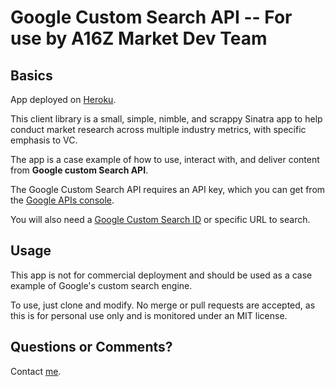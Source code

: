 Google Custom Search API -- For use by A16Z Market Dev Team
============================================================

Basics
------

App deployed on <a href="www.austinhay.com/a16z-app">Heroku</a>.

This client library is a small, simple, nimble, and scrappy Sinatra app to help conduct market research across multiple industry metrics, with specific emphasis to VC.

The app is a case example of how to use, interact with, and deliver content from <b>Google custom Search API</b>. 

The Google Custom Search API requires an API key, which you can get from the <a href="https://code.google.com/apis/console/?api=customsearch">Google APIs console</a>.

You will also need a <a href="http://www.google.com/cse/">Google Custom Search ID</a> or specific URL to search.

Usage
-----
This app is not for commercial deployment and should be used as a case example of Google's custom search engine.

To use, just clone and modify. No merge or pull requests are accepted, as this is for personal use only and is monitored under an MIT license.

Questions or Comments?
----------------------

Contact <a href="mailto:austin@austinhay.com">me</a>.


